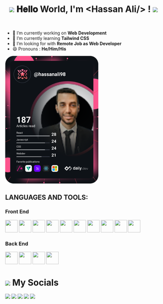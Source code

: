 <h1 align="center">
  <a target="_blank">
    <img src="https://github.com/JayantGoel001/JayantGoel001/blob/master/GIF/Earth.gif" width="24px" style="max-width:100%;">
  </a>
  𝐇𝐞𝐥𝐥𝐨 World, I'm &lt;Hassan Ali/&gt; !
  <a target="_blank">
    <img src="https://github.com/JayantGoel001/JayantGoel001/blob/master/GIF/Hi.gif" width="40px" />
  </a>
</h1>

<br/>

- 🔭 I’m currently working on **Web Development**
- 🌱 I’m currently learning **Tailwind CSS**
- 🤔 I’m looking for with **Remote Job as Web Developer**
- 😄 Pronouns : **He/Him/His**

<a target="_blank" href="https://app.daily.dev/DailyDevTips"><img src="https://raw.githubusercontent.com/Hassan-98/Hassan-98/master/devcard.svg" width="300" alt="Hassan Ali's Dev Card"/></a>
<br/>

## **LANGUAGES AND TOOLS:**  

### Front End
<img height="40" width="40" src="https://img.shields.io/badge/HTML5-E34F26?style=for-the-badge&logo=html5&logoColor=white">
<img height="40" width="40" src="https://img.shields.io/badge/CSS3-1572B6?style=for-the-badge&logo=css3&logoColor=white">
<img height="40" width="40" src="https://img.shields.io/badge/JavaScript-323330?style=for-the-badge&logo=javascript&logoColor=F7DF1E">
<img height="40" width="40" src="https://img.shields.io/badge/Bootstrap-563D7C?style=for-the-badge&logo=bootstrap&logoColor=white">
<img height="40" width="40" src="https://img.shields.io/badge/Material%20UI-007FFF?style=for-the-badge&logo=mui&logoColor=white">
<img height="40" width="40" src="https://img.shields.io/badge/Sass-CC6699?style=for-the-badge&logo=sass&logoColor=white">
<img height="40" width="40" src="https://img.shields.io/badge/Vue.js-35495E?style=for-the-badge&logo=vuedotjs&logoColor=4FC08D">
<img height="40" width="40" src="https://img.shields.io/badge/React-20232A?style=for-the-badge&logo=react&logoColor=61DAFB">
<img height="40" width="40" src="https://img.shields.io/badge/Redux-593D88?style=for-the-badge&logo=redux&logoColor=white">
<img height="40" width="40" src="https://img.shields.io/badge/next.js-000000?style=for-the-badge&logo=nextdotjs&logoColor=white">

### Back End
<img height="40" width="40" src="https://img.shields.io/badge/Node.js-339933?style=for-the-badge&logo=nodedotjs&logoColor=white">
<img height="40" width="40" src="https://img.shields.io/badge/Express.js-000000?style=for-the-badge&logo=express&logoColor=white">
<img height="40" width="40" src="https://img.shields.io/badge/MongoDB-4EA94B?style=for-the-badge&logo=mongodb&logoColor=white">
<img height="40" width="40" src="https://img.shields.io/badge/npm-CB3837?style=for-the-badge&logo=npm&logoColor=white">

<br />

<h1><img src="https://media.giphy.com/media/2Wg89Ea84IMmkxMngo/giphy.gif" height="20"> My Socials</h1>
<p>
  <a href="mailto:7assan.3li1998@gmail.com" target="_blank"><img height="28" src = "https://img.shields.io/badge/gmail-c14438?&style=for-the-badge&logo=gmail&logoColor=white"></a>
  <a href="https://www.linkedin.com/in/hassan1998/" target="_blank"> <img height="28" src = "https://img.shields.io/badge/-LinkedIn-0e76a8?style=for-the-badge&logo=Linkedin&logoColor=white"></a>
  <a href="https://www.facebook.com/hassan2231998" target="_blank"><img height="28" src = "https://img.shields.io/badge/Facebook-1877F2?style=for-the-badge&logo=facebook&logoColor=white"></a>
  <a href="https://github.com/Hassan-98" target="_blank"><img height="28" src = "https://img.shields.io/badge/GitHub-100000?style=for-the-badge&logo=github&logoColor=white"></a>
  <a href="https://hassanali.tk/" target="_blank"><img height="28" src = "https://img.shields.io/badge/website-000000?style=for-the-badge&logo=About.me&logoColor=white`"></a>
</p>
